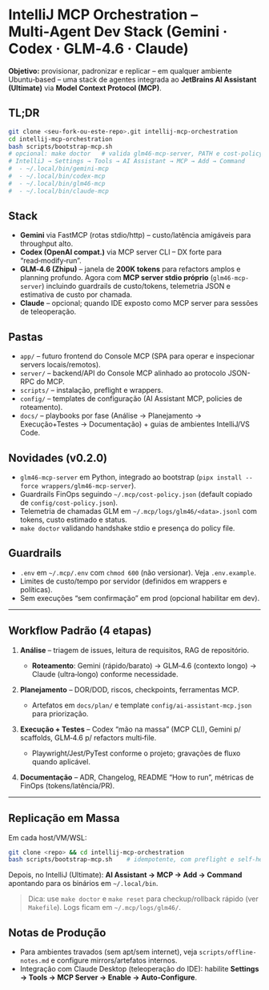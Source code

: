 
# IntelliJ MCP Orchestration – Multi‑Agent Dev Stack (Gemini · Codex · GLM‑4.6 · Claude)

**Objetivo:** provisionar, padronizar e replicar – em qualquer ambiente Ubuntu‑based – uma stack de agentes integrada ao **JetBrains AI Assistant (Ultimate)** via **Model Context Protocol (MCP)**.

## TL;DR
```bash
git clone <seu-fork-ou-este-repo>.git intellij-mcp-orchestration
cd intellij-mcp-orchestration
bash scripts/bootstrap-mcp.sh
# opcional: make doctor   # valida glm46-mcp-server, PATH e cost-policy
# IntelliJ → Settings → Tools → AI Assistant → MCP → Add → Command
#  - ~/.local/bin/gemini-mcp
#  - ~/.local/bin/codex-mcp
#  - ~/.local/bin/glm46-mcp
#  - ~/.local/bin/claude-mcp
```

## Stack
- **Gemini** via FastMCP (rotas stdio/http) – custo/latência amigáveis para throughput alto.
- **Codex (OpenAI compat.)** via MCP server CLI – DX forte para “read‑modify‑run”.
- **GLM‑4.6 (Zhipu)** – janela de **200K tokens** para refactors amplos e planning profundo. Agora com **MCP server stdio próprio** (`glm46-mcp-server`) incluindo guardrails de custo/tokens, telemetria JSON e estimativa de custo por chamada.
- **Claude** – opcional; quando IDE exposto como MCP server para sessões de teleoperação.

## Pastas
- `app/` – futuro frontend do Console MCP (SPA para operar e inspecionar servers locais/remotos).
- `server/` – backend/API do Console MCP alinhado ao protocolo JSON-RPC do MCP.
- `scripts/` – instalação, preflight e wrappers.
- `config/` – templates de configuração (AI Assistant MCP, policies de roteamento).
- `docs/` – playbooks por fase (Análise → Planejamento → Execução+Testes → Documentação) + guias de ambientes IntelliJ/VS Code.

## Novidades (v0.2.0)
- `glm46-mcp-server` em Python, integrado ao bootstrap (`pipx install --force wrappers/glm46-mcp-server`).
- Guardrails FinOps seguindo `~/.mcp/cost-policy.json` (default copiado de `config/cost-policy.json`).
- Telemetria de chamadas GLM em `~/.mcp/logs/glm46/<data>.jsonl` com tokens, custo estimado e status.
- `make doctor` validando handshake stdio e presença do policy file.

## Guardrails
- `.env` em `~/.mcp/.env` com `chmod 600` (não versionar). Veja `.env.example`.
- Limites de custo/tempo por servidor (definidos em wrappers e políticas).
- Sem execuções “sem confirmação” em prod (opcional habilitar em dev).

---

## Workflow Padrão (4 etapas)

1) **Análise** – triagem de issues, leitura de requisitos, RAG de repositório.  
   - **Roteamento**: Gemini (rápido/barato) → GLM‑4.6 (contexto longo) → Claude (ultra‑longo) conforme necessidade.

2) **Planejamento** – DOR/DOD, riscos, checkpoints, ferramentas MCP.  
   - Artefatos em `docs/plan/` e template `config/ai-assistant-mcp.json` para priorização.

3) **Execução + Testes** – Codex “mão na massa” (MCP CLI), Gemini p/ scaffolds, GLM‑4.6 p/ refactors multi‑file.  
   - Playwright/Jest/PyTest conforme o projeto; gravações de fluxo quando aplicável.

4) **Documentação** – ADR, Changelog, README “How to run”, métricas de FinOps (tokens/latência/PR).

---

## Replicação em Massa
Em cada host/VM/WSL:
```bash
git clone <repo> && cd intellij-mcp-orchestration
bash scripts/bootstrap-mcp.sh    # idempotente, com preflight e self‑heal de PATH
```
Depois, no IntelliJ (Ultimate): **AI Assistant → MCP → Add → Command** apontando para os binários em `~/.local/bin`.

> Dica: use `make doctor` e `make reset` para checkup/rollback rápido (ver `Makefile`). Logs ficam em `~/.mcp/logs/glm46/`.

## Notas de Produção
- Para ambientes travados (sem apt/sem internet), veja `scripts/offline-notes.md` e configure mirrors/artefatos internos.
- Integração com Claude Desktop (teleoperação do IDE): habilite **Settings → Tools → MCP Server → Enable → Auto‑Configure**.
